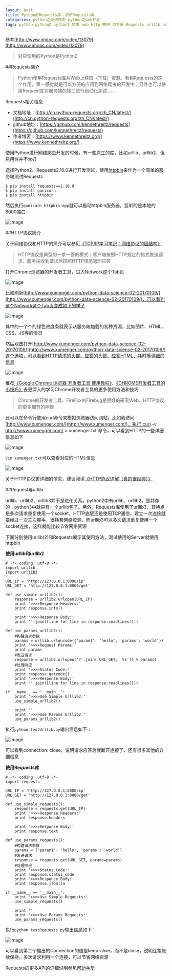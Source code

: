 ```yaml
---
layout: post
title: Python的Requests库：初识Requests库
categories: python之网络爬虫 python之web开发
tags: python python2 python3 爬虫 web http 网络 浏览器 Requests urllib urllib2 urllib3 github HTTP 网络协议 Chrome 开发者工具 html css javascript curl
---
```


参考[http://www.imooc.com/video/13079](http://www.imooc.com/video/13079)

>对应使用的Python是Python2

##Requests简介

>Python使用Requests库从Web上获取（下载）资源。看到Requests的这个作用，第一感觉就是可以方便的应用到网络爬虫的开发中；另外也可以使用Request库对服务端的接口进行自动化测试……

Requests相关信息

* 文档地址：[http://cn.python-requests.org/zh_CN/latest/](http://cn.python-requests.org/zh_CN/latest/)
* github地址：[https://github.com/kennethreitz/requests](https://github.com/kennethreitz/requests)
* 作者博客：[https://www.kennethreitz.org/](https://www.kennethreitz.org/)

使用Python进行网络爬虫开发的时候，有一些原生的库，比如urllib、urllib2，但易用性并不太好

选择Python2、Requests2.10.0进行开发测试，使用[httpbin](https://www.baidu.com/link?url=8dzK8R45rMJhk3QutO33FZypyeXaS_gOPRm0d4eXe_V_mKcmSe875i3ogjWOztoJrnXZL5pHujJ9wcEs2DSqbgxX0G7BsaFSq-xprP2CJUW&wd=&eqid=c3dd0b700000b45900000004587adb08)来作为一个简单的服务端测试Requests

```
$ pip install requests==2.10.0
$ pip install gunicorn
$ pip install httpbin
```

然后执行`gunicorn httpbin:app`就可以启动httpbin服务器，监听的是本地的8000端口

![image](../media/image/2017-01-14/01.png)

##HTTP协议简介

关于网络协议和HTTP的简介可以参见[《TCP/IP学习笔记：网络协议的层结构》](http://www.xumenger.com/network-1-20161021/)

>HTTP协议是典型的一求一答的模式：客户端按照HTTP规定的格式发送请求，服务端收到请求后按照HTTP规范返回应答

打开Chrome浏览器的开发者工具，进入Network这个Tab页

![image](../media/image/2017-01-14/02.png)

比如刷新[http://www.xumenger.com/python-data-science-02-20170109/](http://www.xumenger.com/python-data-science-02-20170109/)，可以看到这个Network这个Tab页变成如下的样子

![image](../media/image/2017-01-14/03.png)

其中的一个个的绿色进度条就表示从服务端加载的各种资源，比如图片、HTML、CSS、JS等的情况

然后双击打开[http://www.xumenger.com/python-data-science-02-20170109/](http://www.xumenger.com/python-data-science-02-20170109/)这个选项，可以看到HTTP请求的头部、应答的头部、应答HTML、耗时等详细的信息

![image](../media/image/2017-01-14/04.png)

推荐[《Google Chrome 浏览器 开发者工具 使用教程》](http://devework.com/google-chrome-developer-tools-tutorial.html)、[《CHROME开发者工具的小技巧》](http://coolshell.cn/articles/17634.html)去更深入的学习Chrome开发者工具的更多使用方法和技巧

>Chrome的开发者工具、FireFox的Firebug是很好的研究Web、HTTP协议的更多细节的神器

还可以在命令行使用curl命令来模拟浏览器访问网站，比如我访问[http://www.xumenger.com/](http://www.xumenger.com/)，执行`curl -v http://www.xumenger.com/ > xumenger.txt`命令，可以看到HTTP的一些详细信息如下

![image](../media/image/2017-01-14/05.png)

`vim xumenger.txt`可以查看对应的HTML信息

![image](../media/image/2017-01-14/06.png)

关于HTTP协议更详细的信息，建议阅读[《HTTP协议详解（真的很经典）》](http://www.cnblogs.com/li0803/archive/2008/11/03/1324746.html)

##Request与urllib

urllib、urllib2、urllib3并不是进化关系。python2中有urllib、urllib2，是并存的；python3中就只有一个urllib包了。另外，Requests库使用了urllib3，其特点是多次请求重复使用一个socket，HTTP底层还是使用TCP通信，建立一次连接就要经过一次三次握手，很耗费网络资源，而urllib3可以多次请求重复使用一个socket连接，这样就能比较节省网络资源

下面分别使用urllib(2)和Requests展示其使用方法，测试使用的Server就使用httpbin

**使用urllib和urllib2**

```
# -*- coding: utf-8 -*-
import urllib
import urllib2

URL_IP = 'http://127.0.0.1:8000/ip'
URL_GET = 'http://127.0.0.1:8000/get'

def use_simple_urllib2():
	response = urllib2.urlopen(URL_IP)
	print '>>>>Response Headers:'
	print response.info()

	print '>>>>Response Body:'
	print ''.join([line for line in response.readlines()])

def use_params_urllib2():
	#构建请求参数
	params = urllib.urlencode({'param1': 'hello', 'params': 'world'})
	print '>>>>Request Params:'
	print params
	#发送请求
	response = urllib2.urlopen('?'.join([URL_GET, '%s']) % params)
	#处理响应
	print '>>>>Status Code:'
	print response.getcode()
	print '>>>>Response Body:'
	print ''.join([line for line in response.readlines()])

if __name__ == '__main__':
	print '>>>>Use Simple Urllib2:'
	use_simple_urllib2()

	print ''
	print '>>>>Use Params Urllib2:'
	use_params_urllib2()

```

执行`python testUrllib.py`输出信息如下：

![image](../media/image/2017-01-14/07.png)

可以看到connection: close，说明请求应答后就断开连接了，还有很多其他的详细信息

**使用Requests库**

```
# -*- coding: utf-8 -*-
import requests

URL_IP = 'http://127.0.0.1:8000/ip'
URL_GET = 'http://127.0.0.1:8000/get'

def use_simple_requests():
	response = requests.get(URL_IP)
	print '>>>>Response Headers:'
	print response.headers

	print '>>>>Response Body:'
	print response.text

def use_params_requests():
	#构建请求参数
	params = {'param1': 'hello', 'params': 'world'}
	#发送请求
	response = requests.get(URL_GET, params=params)
	#处理响应
	print '>>>>Status Code:'
	print response.status_code
	print '>>>>Response Body:'
	print response.json()a

if __name__ == '__main__':
	print '>>>>Use Simple Requests:'
	use_simple_requests()

	print ''
	print '>>>>Use Params Requests:'
	use_params_requests()

```

执行`python testRequests.py`输出信息如下：

![image](../media/image/2017-01-14/08.png)

可以看到第二个输出的Connection的值是keep-alive，而不是close，说明连接继续保持，多次请求利用一个连接，可以节省网络资源

Requests的更多API的详细说明参见[帮助手册](http://cn.python-requests.org/zh_CN/latest/)


